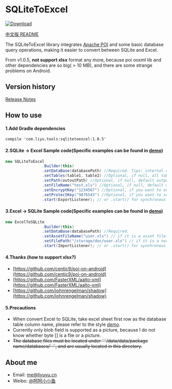 # SQLiteToExcel

[ ![Download](https://api.bintray.com/packages/li-yu/maven/SQLiteToExcel/images/download.svg) ](https://bintray.com/li-yu/maven/SQLiteToExcel/_latestVersion)

[中文版 README](README.md)

The SQLiteToExcel library integrates [Apache POI](http://poi.apache.org/) and some basic database query operations, making it easier to convert between SQLite and Excel.

From v1.0.5, **not support xlsx** format any more, because poi ooxml lib and other dependencies are so big( > 10 MB), and there are some strange problems on Android.

## Version history
[Release Notes](https://github.com/li-yu/SQLiteToExcel/releases)

## How to use
#### 1.Add Gradle dependencies
``` Gradle
compile 'com.liyu.tools:sqlitetoexcel:1.0.5'
```

#### 2.SQLite -> Excel Sample code(Specific examples can be found in [demo](https://github.com/li-yu/SQLiteToExcel/blob/master/app/src/main/java/com/liyu/demo/MainActivity.java))
```java
new SQLiteToExcel
                .Builder(this)
                .setDataBase(databasePath) //Required. Tips: internal database path can be got by context.getDatabasePath("internal.db").getPath()
                .setTables(table1, table2) //Optional, if null, all tables will be export. 
                .setPath(outoutPath) //Optional, if null, default output path is app ExternalFilesDir. 
                .setFileName("test.xls") //Optional, if null, default output file name is xxx.db.xls
                .setEncryptKey("1234567") //Optional, if you want to encrypt the output file.
                .setProtectKey("9876543") //Optional, if you want to set the sheet read only.
                .start(ExportListener); // or .start() for synchronous method.
```

#### 3.Excel -> SQLite Sample code(Specific examples can be found in [demo](https://github.com/li-yu/SQLiteToExcel/blob/master/app/src/main/java/com/liyu/demo/MainActivity.java))
```java
new ExcelToSQLite
                .Builder(this)
                .setDataBase(databasePath) //Required.
                .setAssetFileName("user.xls") // if it is a asset file.
                .setFilePath("/storage/doc/user.xls") // if it is a normal file.
                .start(ImportListener); // or .start() for synchronous method.
```

#### 4.Thanks (how to support xlsx?)
- [https://github.com/centic9/poi-on-android](https://github.com/centic9/poi-on-android)
- [https://github.com/FasterXML/aalto-xml](https://github.com/FasterXML/aalto-xml)
- [https://github.com/johnrengelman/shadow](https://github.com/johnrengelman/shadow)

#### 5.Precautions
* When convert Excel to SQLite, take excel sheet first row as the database table column name, please refer to the style [demo](https://github.com/li-yu/SQLiteToExcel/blob/master/app/src/main/assets/user.xls).
* Currently only blob field is supported as a picture, because I do not know whether byte [] is a file or a picture.
* ~~The database files must be located under ```/data/data/package name/databases/` ``, and are usually located in this directory.~~

## About me
* Email: [me@liyuyu.cn](mailto:me@liyuyu.cn)
* Weibo: [@呵呵小小鱼](http://weibo.com/u/1241167880)
